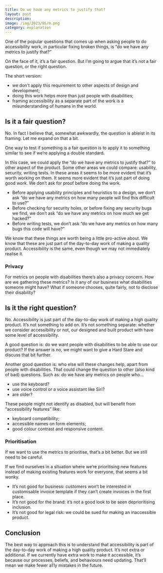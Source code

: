 ```yaml
---
title: Do we have any metrics to justify that?
layout: post
description: 
image: /img/2023/05/m.png
category: explanation
---
```


One of the popular questions that comes up when asking people to do accessibility work, in particular fixing broken things, is “do we have any metrics to justify that?”

On the face of it, it’s a fair question. But I’m going to argue that it’s not a fair question, or the right question.

The short version:

- we don’t apply this requirement to other aspects of design and development;
- doing this work helps more than just people with disabilities;
- framing accessibility as a separate part of the work is a misunderstanding of humans in the world.

## Is it a fair question?

No. In fact I believe that, somewhat awkwardly, the question is ableist in its framing. Let me expand on that a bit.

One way to test if something is a fair question is to apply it to something similar to see if we’re applying a double standard.

In this case, we could apply the “do we have any metrics to justify that?” to other aspect of the product. Some other areas we could compare: usability, security, writing tests. In these areas it seems to be more evident that it’s worth working on them. It seems more evident that it’s just part of doing good work. We don’t ask for proof before doing the work.

- Before applying usability principles and heuristics to a design, we don’t ask “do we have any metrics on how many people will find this difficult to use?”
- Before checking for security holes, or before fixing any security bugs we find, we don’t ask “do we have any metrics on how much we get hacked?”
- Before writing tests, we don’t ask “do we have any metrics on how many bugs this code will have?”

We know that these things are worth being a little pro-active about. We know that these are just part of the day-to-day work of making a quality product. Accessibility is the same, even though we may not immediately realise it.

### Privacy

For metrics on people with disabilities there’s also a privacy concern. How are we gathering these metrics? Is it any of our business what disabilities someone might have? What if someone chooses, quite fairly, not to disclose their disability?

## Is it the right question?

No. Accessibility is just part of the day-to-day work of making a high quality product. It’s not something to add on. It’s not something separate: whether we consider accessibility or not, our designed and built product with have some level of accessibility. 

A good question is: do we want people with disabilities to be able to use our product? If the answer is no, we might want to give a Hard Stare and discuss that bit further.

Another good question is: who else will these changes help, apart from people with disabilities. That could change the question to other (also kind of bad) questions. Such as: do we have any metrics on people who…

- use the keyboard?
- use voice control or a voice assistant like Siri?
- are older?

These people might not identify as disabled, but will benefit from “accessibility features” like:

- keyboard compatibility;
- accessible names on form elements;
- good colour contrast and responsive content.

### Prioritisation

If we want to use the metrics to prioritise, that’s a bit better. But we still need to be careful.

If we find ourselves in a situation where we’re prioritising new features instead of making existing features work for everyone, that seems a bit wonky.

- It’s not good for business: customers won’t be interested in customisable invoice template if they can’t create invoices in the first place.
- It’s not good for the brand: it’s not a good look to be seen deprioritising inclusion.
- It’s not good for legal risk: we could be sued for making an inaccessible product.

## Conclusion

The best way to approach this is to understand that accessibility is part of the day-to-day work of making a high quality product. It’s not extra or additional. If we currently have extra work to make it accessible, it’s because our processes, beliefs, and behaviours need updating. That’ll mean we make fewer a11y mistakes in the future.